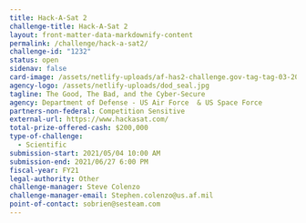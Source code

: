 ```yaml
---
title: Hack-A-Sat 2
challenge-title: Hack-A-Sat 2
layout: front-matter-data-markdownify-content
permalink: /challenge/hack-a-sat2/
challenge-id: "1232"
status: open
sidenav: false
card-image: /assets/netlify-uploads/af-has2-challenge.gov-tag-tag-03-2021-04-29.png
agency-logo: /assets/netlify-uploads/dod_seal.jpg
tagline: The Good, The Bad, and the Cyber-Secure
agency: Department of Defense - US Air Force  & US Space Force
partners-non-federal: Competition Sensitive
external-url: https://www.hackasat.com/
total-prize-offered-cash: $200,000
type-of-challenge:
  - Scientific
submission-start: 2021/05/04 10:00 AM
submission-end: 2021/06/27 6:00 PM
fiscal-year: FY21
legal-authority: Other
challenge-manager: Steve Colenzo
challenge-manager-email: Stephen.colenzo@us.af.mil
point-of-contact: sobrien@sesteam.com
---
```

